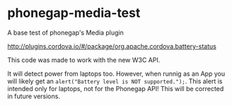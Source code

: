 # phonegap-media-test
A base test of phonegap's Media plugin

http://plugins.cordova.io/#/package/org.apache.cordova.battery-status

This code was made to work with the new W3C API.

It will detect power from laptops too. However, when runnig as an App you will likely get an `alert("Battery level is NOT supported.");`. This alert is intended only for laptops, not for the Phonegap API! This will be corrected in future versions.